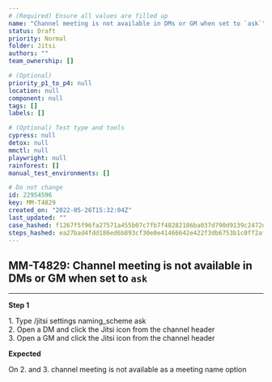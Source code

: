 ```yaml
---
# (Required) Ensure all values are filled up
name: "Channel meeting is not available in DMs or GM when set to `ask`"
status: Draft
priority: Normal
folder: Jitsi
authors: ""
team_ownership: []

# (Optional)
priority_p1_to_p4: null
location: null
component: null
tags: []
labels: []

# (Optional) Test type and tools
cypress: null
detox: null
mmctl: null
playwright: null
rainforest: []
manual_test_environments: []

# Do not change
id: 22954596
key: MM-T4829
created_on: "2022-05-26T15:32:04Z"
last_updated: ""
case_hashed: f1267f5f96fa27571a455b07c7fb7f48282186ba037d790d9139c2472d20076da33787cdfd21f70df20babcc9a1456a3
steps_hashed: ea27bad4fdd186ed6b893cf30e0e41466642e422f3db6753b1c0ff2af3d798d195d8917bf207cad1cec15ad75a1879a4
---
```


<!-- (Auto-generated) Based on frontmatter's "key" and "name" -->

## MM-T4829: Channel meeting is not available in DMs or GM when set to `ask`

---

**Step 1**

1\. Type /jitsi settings naming\_scheme ask\
2\. Open a DM and click the Jitsi icon from the channel header\
3\. Open a GM and click the Jitsi icon from the channel header

**Expected**

On 2. and 3. channel meeting is not available as a meeting name option
